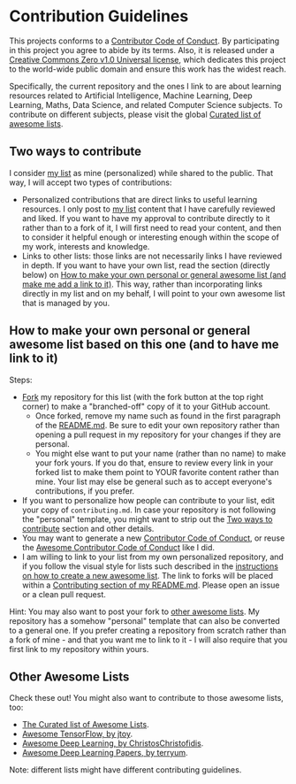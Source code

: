# Contribution Guidelines

This projects conforms to a [Contributor Code of Conduct](https://github.com/sindresorhus/awesome/blob/master/code-of-conduct.md). By participating in this project you agree to abide by its terms. Also, it is released under a [Creative Commons Zero v1.0 Universal license](https://github.com/guillaume-chevalier/awesome-deep-learning-resources/blob/master/LICENSE), which dedicates this project to the world-wide public domain and ensure this work has the widest reach.

Specifically, the current repository and the ones I link to are about learning resources related to Artificial Intelligence, Machine Learning, Deep Learning, Maths, Data Science, and related Computer Science subjects. To contribute on different subjects, please visit the global [Curated list of awesome lists](https://github.com/sindresorhus/awesome).

<a name="two-ways" />

## Two ways to contribute

I consider [my list](https://github.com/guillaume-chevalier/awesome-deep-learning-resources) as mine (personalized) while shared to the public. That way, I will accept two types of contributions:
- Personalized contributions that are direct links to useful learning resources. I only post to [my list](https://github.com/guillaume-chevalier/awesome-deep-learning-resources) content that I have carefully reviewed and liked. If you want to have my approval to contribute directly to it rather than to a fork of it, I will first need to read your content, and then to consider it helpful enough or interesting enough within the scope of my work, interests and knowledge.
- Links to other lists: those links are not necessarily links I have reviewed in depth. If you want to have your own list, read the section (directly below) on [How to make your own personal or general awesome list (and make me add a link to it)](#fork). This way, rather than incorporating links directly in my list and on my behalf, I will point to your own awesome list that is managed by you.


<a name="fork" />

## How to make your own personal or general awesome list based on this one (and to have me link to it)

Steps:

- [Fork](https://github.com/guillaume-chevalier/awesome-deep-learning-resources/network/members) my repository for this list (with the fork button at the top right corner) to make a "branched-off" copy of it to your GitHub account.
  - Once forked, remove my name such as found in the first paragraph of the [README.md](https://github.com/guillaume-chevalier/awesome-deep-learning-resources/blob/master/README.md). Be sure to edit your own repository rather than opening a pull request in my repository for your changes if they are personal.
  - You might else want to put your name (rather than no name) to make your fork yours. If you do that, ensure to review every link in your forked list to make them point to YOUR favorite content rather than mine. Your list may else be general such as to accept everyone's contributions, if you prefer.
- If you want to personalize how people can contribute to your list, edit your copy of `contributing.md`. In case your repository is not following the "personal" template, you might want to strip out the [Two ways to contribute](#two-ways) section and other details.
- You may want to generate a new [Contributor Code of Conduct](https://github.com/sindresorhus/conduct), or reuse the [Awesome Contributor Code of Conduct](https://github.com/sindresorhus/awesome/blob/master/code-of-conduct.md) like I did.
- I am willing to link to your list from my own personalized repository, and if you follow the visual style for lists such described in the [instructions on how to create a new awesome list](https://github.com/sindresorhus/awesome/blob/master/create-list.md). The link to forks will be placed within a [Contributing section of my README.md](https://github.com/guillaume-chevalier/awesome-deep-learning-resources/blob/master/README.md#contributing). Please open an issue or a clean pull request.

Hint: You may also want to post your fork to [other awesome lists](#other-lists). My repository has a somehow "personal" template that can also be converted to a general one. If you prefer creating a repository from scratch rather than a fork of mine - and that you want me to link to it - I will also require that you first link to my repository within yours.


<a name="other-lists" />

## Other Awesome Lists

Check these out! You might also want to contribute to those awesome lists, too:
- [The Curated list of Awesome Lists](https://github.com/sindresorhus/awesome).
- [Awesome TensorFlow, by jtoy](https://github.com/jtoy/awesome-tensorflow).
- [Awesome Deep Learning, by ChristosChristofidis](https://github.com/ChristosChristofidis/awesome-deep-learning).
- [Awesome Deep Learning Papers, by terryum](https://github.com/terryum/awesome-deep-learning-papers).

Note: different lists might have different contributing guidelines.
